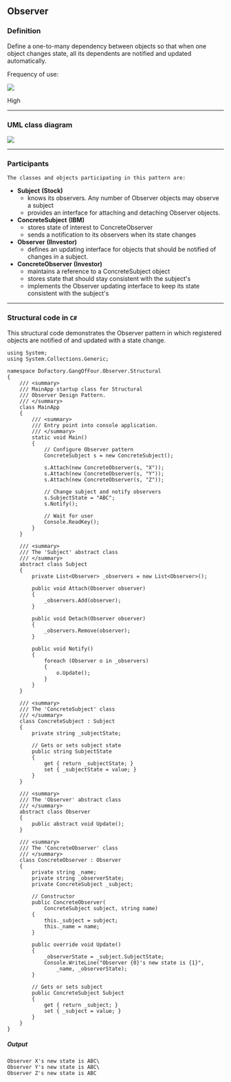 ## Observer

### Definition

Define a one-to-many dependency between objects so that when one object changes state, all its dependents are notified and updated automatically.

Frequency of use:

![](https://www.dofactory.com/img/patterns/use-high.jpg)

High

---

### UML class diagram

![](https://www.dofactory.com/img/diagrams/net/observer.png)

---

### Participants

    The classes and objects participating in this pattern are:

- **Subject** **(Stock)**
  - knows its observers. Any number of Observer objects may observe a subject
  - provides an interface for attaching and detaching Observer objects.
- **ConcreteSubject** **(IBM)**
  - stores state of interest to ConcreteObserver
  - sends a notification to its observers when its state changes
- **Observer** **(IInvestor)**
  - defines an updating interface for objects that should be notified of changes in a subject.
- **ConcreteObserver** **(Investor)**
  - maintains a reference to a ConcreteSubject object
  - stores state that should stay consistent with the subject's
  - implements the Observer updating interface to keep its state consistent with the subject's

---

### Structural code in `C#`

This structural code demonstrates the Observer pattern in which registered objects are notified of and updated with a state change.

    using System;
    using System.Collections.Generic;

    namespace DoFactory.GangOfFour.Observer.Structural
    {
        /// <summary>
        /// MainApp startup class for Structural
        /// Observer Design Pattern.
        /// </summary>
        class MainApp
        {
            /// <summary>
            /// Entry point into console application.
            /// </summary>
            static void Main()
            {
                // Configure Observer pattern
                ConcreteSubject s = new ConcreteSubject();

                s.Attach(new ConcreteObserver(s, "X"));
                s.Attach(new ConcreteObserver(s, "Y"));
                s.Attach(new ConcreteObserver(s, "Z"));

                // Change subject and notify observers
                s.SubjectState = "ABC";
                s.Notify();

                // Wait for user
                Console.ReadKey();
            }
        }

        /// <summary>
        /// The 'Subject' abstract class
        /// </summary>
        abstract class Subject
        {
            private List<Observer> _observers = new List<Observer>();

            public void Attach(Observer observer)
            {
                _observers.Add(observer);
            }

            public void Detach(Observer observer)
            {
                _observers.Remove(observer);
            }

            public void Notify()
            {
                foreach (Observer o in _observers)
                {
                    o.Update();
                }
            }
        }

        /// <summary>
        /// The 'ConcreteSubject' class
        /// </summary>
        class ConcreteSubject : Subject
        {
            private string _subjectState;

            // Gets or sets subject state
            public string SubjectState
            {
                get { return _subjectState; }
                set { _subjectState = value; }
            }
        }

        /// <summary>
        /// The 'Observer' abstract class
        /// </summary>
        abstract class Observer
        {
            public abstract void Update();
        }

        /// <summary>
        /// The 'ConcreteObserver' class
        /// </summary>
        class ConcreteObserver : Observer
        {
            private string _name;
            private string _observerState;
            private ConcreteSubject _subject;

            // Constructor
            public ConcreteObserver(
                ConcreteSubject subject, string name)
            {
                this._subject = subject;
                this._name = name;
            }

            public override void Update()
            {
                _observerState = _subject.SubjectState;
                Console.WriteLine("Observer {0}'s new state is {1}",
                    _name, _observerState);
            }

            // Gets or sets subject
            public ConcreteSubject Subject
            {
                get { return _subject; }
                set { _subject = value; }
            }
        }
    }

##### Output

    Observer X's new state is ABC\
    Observer Y's new state is ABC\
    Observer Z's new state is ABC
